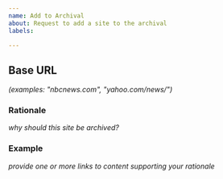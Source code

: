 ```yaml
---
name: Add to Archival
about: Request to add a site to the archival
labels: 

---
```


## Base URL
*(examples: "nbcnews.com", "yahoo.com/news/")*

### Rationale
*why should this site be archived?*

### Example
*provide one or more links to content supporting your rationale*
